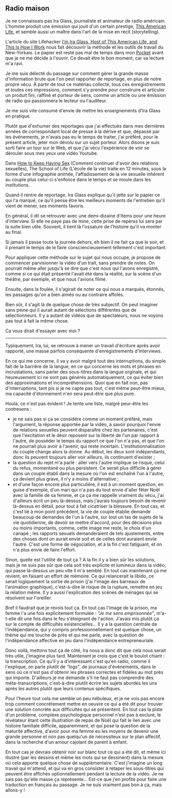 ## Radio maison

Je ne connaissais pas Ira Glass, journaliste et animateur de radio américain. L'homme produit une émission qui jouit d'un certain prestige, [This American Life][1], et semble aussi un maître dans l'art de la mise en récit (storytelling).

[1]: http://www.thisamericanlife.org/

L'article du site Lifehacker [I'm Ira Glass, Host of This American Life, and This Is How I Work][2] nous fait découvrir la méthode et les outils de travail du New-Yorkais. Le papier est resté pas mal de temps dans mon [Pocket][3] avant que je ne me décide à l'ouvrir. Ce devait être le bon moment, car sa lecture m'a ravi.

[2]: http://lifehacker.com/im-ira-glass-host-of-this-american-life-and-this-is-h-1609562031
[3]: https://getpocket.com/

Je me suis délecté du passage sur comment gérer la grande masse d'information brute que l'on peut rapporter de reportage, en plus de notre propre vécu. À partir de tout ce matériau collecté, tous ces enregistrements et toutes ces impressions, comment s'y prendre pour construire et articuler un produit fini, raffiné et porteur de sens, comme un article ou une émission de radio qui passionnera le lecteur ou l'auditeur.

Je me suis vite consumé d'envie de mettre les enseignements d'Ira Glass en pratique.

Plutôt que d'exhumer des reportages que j'ai effectués dans mes dernières années de correspondant local de presse à la dérive et que, dépassé par les événements, je n'avais pas eu le temps de traiter, j'ai préféré, pour le présent article, jeter mon dévolu sur un sujet porteur. Alors disons je suis sorti faire un tour sur le Web, et que j'ai vécu l'expérience de voir se dérouler sous mes yeux une vidéo Youtube.

Dans [How to Keep Having Sex][4] (Comment continuer d'avoir des relations sexuelles), The School of Life (L'école de la vie) traite en 12 minutes, sous la forme d'une infographie animée, l'affadissement de la vie sexuelle inhérent au couple plus celui-ci s'enfonce dans le temps et se moule dans les institutions.

[4]: https://youtu.be/dh43cVtfMYs

Quand il rentre de reportage, Ira Glass explique qu'il jette sur le papier ce qui l'a marqué, ce qu'il pense être les meilleurs moments de l'entretien qu'il vient de mener, ses moments favoris.

En général, il dit se retrouver avec une demi-dizaine d'items pour une heure d'interview. Si elle ne paye pas de mine, cette prise de repères lui sera par la suite bien utile. Souvent, il tient là l'ossature de l'histoire qu'il va monter au final. 

Si jamais il passe toute la journée dehors, eh bien il ne fait ça que le soir, et il prenant le temps de le faire consciencieusement tellement c'est important.

Pour appliquer cette méthode sur le sujet qui nous occupe, je propose de commencer parvisionner la vidéo d'un trait, sans prendre de notes. On pourrait même aller jusqu'à se dire que c'est nous qui l'avons enregistré, comme si ce qui était présenté l'avait été dans la réalité, sur la scène d'un théâtre, par exemple, et que nous l'avions filmé.

Ensuite, dans la foulée, il s'agirait de noter ce qui nous a marqués, étonnés, les passages qu'on a bien aimés ou au contraire affolés.

Bien sûr, il s'agit là de quelque chose de très subjectif. On peut imaginer sans peine qui il aurait autant de sélections différentes que de sélectionneurs. Il y a autant de vidéos que de spectateurs, nous ne voyons pas tout à fait la même chose.

Ca vous dirait d'essayer avec moi ?

***

Typiquement, Ira, lui, se retrouve à mener un travail d'écriture après avoir rapporté, une masse parfois conséquente d'enregistrements d'interviews.

En ce qui me concerne, il va y avoir malgré tout des interruptions, du simple fait de la barrière de la langue, en ce qui concerne les mots et phrases en incrustations, sans parler des sous-titres dans la langue orginale, et qui heureusement ici ne sont pas générés automatiquement, ce qui éviter bien des approximations et incompréhensions. Quoi que en fait non, pas d'interruptions, tant pis si je ne capte pas tout, c'est même peut-être mieux, ma capacité d'étonnement n'en sera peut-être que plus pure.

Houlà, ce n'est pas évident ! Je tente une liste, malgré peur-être les contresens :

- je ne sais pas si ça se considére comme un moment préféré, mais l'argument, la réponse apportée par la vidéo, à savoir pourquoi l'envie de relations sexuelles peuvent disparaître chez les partenaires, c'est que l'excitation et le désir reposent sur la liberté de l'un par rapport à l'autre, de posséder le temps du rapport ce que l'on n'a pas, et que l'on ne pourrait plus avoir à l'avenir, qui reste incertain. L'institutionnalisation du couple change alors la donne. Au début, les deux sont indépendants, donc ils peuvent toujours aller voir ailleurs, ils continuent d'exister ;
- la question du rejet m'a parlé : aller vers l'autre implique se risque, celui du refus, momentané ou plus persistent. Ce serait plus difficile à gérer dans un couple établi dans la mesure où l'on est enchaîné l'un à l'autre, ça devient plus grave, il n'y a moins d'alternative ;
- et d'une façon encore plus particulière, il est à un moment question, en guise d'exemple, d'un mari qui n'a pas du tout envie d'aller fêter Noël avec la famille de sa femme, et ça ça me rappelle vraiment du vécu, j'ai d'ailleurs écrit un peu là-dessus, mais j'aurais toujours besoin de revenir là-dessus en détail, pour tout à fait cicatriser la blessure. En tout cas, et c'est lié à mon point précédent, la vie de couple établie demande beaucoup de demandes de l'un à l'autre, sur tout un tas de sujets de la vie quotidienne, de devoir se mettre d'accord, pour des décisions plus ou moins importants, comme, cette image me reste, le choix d'un canapé ; les rapports sexuels demanderaient de tels ajustements, entre des choses dont on aurait envie soit et de celles dont auraient envie l'autre. C'est une forme de négociation, et à la fin c'est fatiguant, et on n'a plus envie de faire l'effort.

Sinon, quelle est l'utilité de tout ça ? A la fin il y a bien sûr les solutions, mais je ne suis pas sûr que cela soit très explicite et lumineux dans la vidéo, qui passe là-dessus un peu vite il m'a semblé. En tout cas maintenant ça me revient, en faisant un effort de mémoire. Ce qui relancerait la libido, ce serait logiquement la sortie de prison (j'ai l'image des barreaux de l'animation graphique), c'est-à-dire le risque de la rupture, remettre en jeu la relation même. Il y a aussi l'explication des scènes de ménages qui se résolvent sur l'oreiller.

Bref il faudrait que je revois tout ça. En tout cas l'image de la prison, ma femme l'a une fois explicitement formulée : *"Je me sens emprisonnée"*, m'a-t-elle dit une fois dans le feu s'éteignant de l'action. J'avais mis plutôt ça sur le compte de difficultés existencielles... Il y a la question centrale de l'indépendance, qui y compris professionnellement est quelque chose, un thème qui me touche de près et qui me parle, avec la question de l'indépendance affective en jeu dans l'indépendance entrepreneuriale.

Donc voilà, mettons tout ça de côté, Ira nous a donc dit que cela nous serait très utile, j'imagine plus tard. Maintenant je crois que c'est le boulot chiant : la transcription. Ce qu'il y a d'intéressant c'est qu'en radio, comme il l'explique, on parle plutôt de *"logs*", de journaux d'événements, dans le sens où ce n'est pas d'obtenir les phrases correctes et fidèles au mot près qui importe. D'ailleurs je me demande s'il ne faut pas comprendre des méta-transcriptions, c'est-à-dire plutôt écrire les sujets abordés les uns après les autres plutôt que leurs contenus spécifiques.

Pour l'heure tout cela me semble un peu nébuleux, et je ne vois pas encore trop comment concrètement mettre en oeuvre ce qui a été dit pour trouver une solution concrète aux difficultés qui se présentent. En tout cas la piste d'un problème, complexe psychologique personnel n'est pas à exclure, le révélateur étant cette illustration de repas de Noël qui fait le lien avec une histoire familiale difficile, apparemment, et qui pose la question de la maturité affective, d'avoir pour ma femme eu les moyens de devenir une grande personne et non pas quelqu'un de nécessiteux sur le plan affectif, dans la recherche d'un amour cajolant de parent à enfant.

En tout cas je devrais obtenir noir sur blanc tout ce qui a été dit, et même ici illustré (par les dessins et même les mots qui se dessinent) dans la mesure où cela apporte quelque chose de supplémentaire. C'est j'imagine un long travail qui m'attend, et qui va en gros consister à retaper les sous-titres qui peuvent être affichés optionnellement pendant la lecture de la vidéo. Je ne sais pas qu'elle masse ça représente... Est-ce que j'en profite pour faire une traduction en français au passage. Je ne suis vraiment pas bon à ça, mais allons-y !

>
